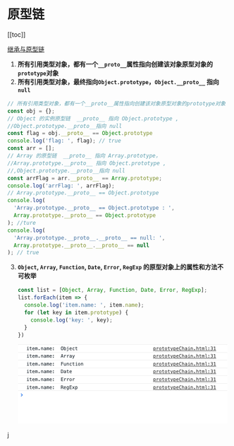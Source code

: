 # 原型链

[[toc]]

[继承与原型链](https://developer.mozilla.org/zh-CN/docs/Web/JavaScript/Inheritance_and_the_prototype_chain)

1. **所有引用类型对象，都有一个`__proto__`属性指向创建该对象原型对象的`prototype`对象**
2. **所有引用类型对象，最终指向`Object.prototype`，`Object.__proto__` 指向 `null`**

```js
// 所有引用类型对象，都有一个__proto__属性指向创建该对象原型对象的prototype对象
const obj = {};
// Object 的实例原型链  __proto__ 指向 Object.prototype ,
//Object.prototype.__proto__指向 null
const flag = obj.__proto__ == Object.prototype
console.log('flag: ', flag); // true 
const arr = [];
// Array 的原型链  __proto__ 指向 Array.prototype，
//Array.prototype.__proto__ 指向 Object.prototype ,
//,Object.prototype.__proto__指向 null
const arrFlag = arr.__proto__ == Array.prototype;
console.log('arrFlag: ', arrFlag);
// Array.prototype.__proto__ == Object.prototype 
console.log(
  'Array.prototype.__proto__ == Object.prototype : ', 
  Array.prototype.__proto__ == Object.prototype 
); //ture
console.log(
  'Array.prototype.__proto__.__proto__ == null: ',
  Array.prototype.__proto__.__proto__ == null
); // true
```

3. **`Object`, `Array`, `Function`, `Date`, `Error`, `RegExp` 的原型对象上的属性和方法不可枚举**

   ```js
   const list = [Object, Array, Function, Date, Error, RegExp];
   list.forEach(item => {
     console.log('item.name: ', item.name);
     for (let key in item.prototype) {
       console.log('key: ', key);
     }
   })
   ```

   ![image-20210306170359567](./prototypeChain.assets/image-20210306170359567.png)

j